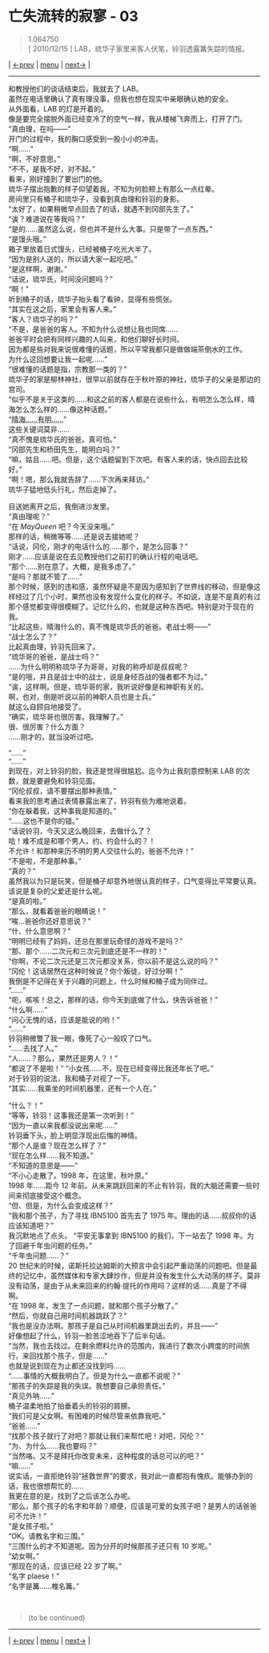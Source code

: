 # 亡失流转的寂寥 - 03
> 1.064750  
> [ 2010/12/15 ] LAB，琉华子家里来客人伏笔，铃羽透露篝失踪的情报。  

| [←prev](./0052) | [menu](../) | [next→](./0054) |

---

和教授他们的谈话结束后，我就去了 LAB。  
虽然在电话里确认了真有理没事，但我也想在现实中亲眼确认她的安全。  
从外面看，LAB 的灯是开着的。  
像是要完全摆脱外面已经变冷了的空气一样，我从楼梯飞奔而上，打开了门。  
“真由理，在吗——”  
开门的过程中，我的胸口感受到一股小小的冲击。  
“啊……”  
“啊，不好意思。”  
“不不，是我不好，对不起。”  
看来，刚好撞到了要出门的他。  
琉华子摆出抱歉的样子仰望着我，不知为何脸颊上有那么一点红晕。  
房间里只有桶子和琉华子，没看到真由理和铃羽的身影。  
“太好了，如果稍微早点回去了的话，就遇不到冈部先生了。”  
“诶？难道说在等我吗？”  
“是的……虽然这么说，但也并不是什么大事。只是带了一点东西。”  
“是馒头哦。”  
箱子里放着日式馒头，已经被桶子吃光大半了。  
“因为是别人送的，所以请大家一起吃吧。”  
“是这样啊，谢谢。”  
“话说，琉华氏，时间没问题吗？”  
“啊！”  
听到桶子的话，琉华子抬头看了看钟，显得有些慌张。  
“其实在这之后，家里会有客人来。”  
“客人？琉华子的吗？”  
“不是，是爸爸的客人。不知为什么说想让我也同席……  
 爸爸平时会把有同样兴趣的人叫来，和他们聊好长时间。  
 因为都是些对我来说很难懂的话题，所以平常我都只是做做端茶倒水的工作。  
 为什么这回想要让我一起呢……”  
“很难懂的话题是指，宗教那一类的？”  
琉华子的家是柳林神社，很早以前就存在于秋叶原的神社，琉华子的父亲是那边的宫司。  
“似乎不是关于这类的……和这之前的客人都是在说些什么，有明怎么怎么样，晴海怎么怎么样的……像这种话题。”  
“<abbr title="皆为 CM 活动举办地。自 1981 年的 C19 起，该活动的举办会场就固定在晴海；而在 1996 年 C49 之后，会场迁移到了有明。所以琉华子的爸爸是个老二次元了。顺带一提，在《S;G MDE》的琉华子线，凶真和琉华子找到了琉华子父亲年轻时写的一份卷轴，上面详细记载了如何屠龙。——摘自 B 站·Serika Onoe 的《杂谈(二)--Steins;Gate 0 里的科学 ADV 彩蛋》">晴海……有明……</abbr>”  
这些关键词莫非……  
“真不愧是琉华氏的爸爸。真可怕。”  
“冈部先生和桥田先生，能明白吗？”  
“嘛，姑且……吧。但是，这个话题留到下次吧。有客人来的话，快点回去比较好。”  
“啊！嗯，那么我就告辞了……下次再来拜访。”  
琉华子猛地低头行礼，然后走掉了。  

目送她离开之后，我倒进沙发里。  
“真由理呢？”  
“在 *MayQueen* 吧？今天没来哦。”  
那样的话，稍微等等……还是说去接她呢？  
“话说，冈伦，刚才的电话什么的……那个，是怎么回事？”  
刚才……应该是说在去见教授他们之前打的确认行程的电话吧。  
“那个……别在意了。大概，是我多虑了。”  
“是吗？那就不管了……”  
那个时候，感到的违和感，虽然怀疑是不是因为感知到了世界线的移动，但是像这样经过了几个小时，果然也没有发现什么变化的样子。不如说，连是不是真的有过那个感觉都变得很模糊了。记忆什么的，也就是这种东西吧。特别是对于现在的我。  
“比起这些，晴海什么的，真不愧是琉华氏的爸爸。老战士啊——”  
“战士怎么了？”  
比起真由理，铃羽先回来了。  
“琉华哥的爸爸，是战士吗？”  
……为什么明明称琉华子为哥哥，对我的称呼却是叔叔呢？  
“是的哦，并且是战士中的战士，说是身经百战的强者都不为过。”  
“诶，这样啊。但是，琉华哥的家，我听说好像是和神职有关的。  
 啊，也对，倒是听说以前的神职人员也是士兵。”  
就这么自顾自地接受了。  
“确实，琉华哥也很厉害。我理解了。”  
很、很厉害？什么方面？  
……刚才的，就当没听过吧。  

“……”  
“……”  
到现在，对上铃羽的脸，我还是觉得很尴尬。迄今为止我刻意控制来 LAB 的次数，就是要避免和铃羽见面。  
“冈伦叔叔，请不要摆出那种表情。”  
看来我的思考通过表情暴露出来了，铃羽有些为难地说着。  
“你在躲着我，这种事我是知道的。”  
“……这也不是你的错。”  
“话说铃羽，今天又这么晚回来，去做什么了？  
 哈！难不成是和哪个男人，约、约会什么的？！  
 不允许！和那种来历不明的男人交往什么的，爸爸不允许！”  
“不是啦，不是那种事。”  
“真的？”  
虽然我以为只是玩笑，但是桶子却意外地很认真的样子，口气变得比平常要认真。该说是复杂的父爱还是什么呢。  
“是真的啦。”  
“那么，就看着爸爸的眼睛说！”  
“唉…爸爸你还好意思说？”  
“什、什么意思啊？”  
“明明已经有了妈妈，还总在那里玩奇怪的游戏不是吗？”  
“那、那个……二次元和三次元到底还是不一样的！”  
“你啊，不论二次元还是三次元都没关系，你以前不是这么说的吗？”  
“冈伦！这话居然在这种时候说？你个叛徒，好过分啊！”  
我倒是不记得在关于兴趣的问题上，什么时候和桶子成为同伴过。  
“……”  
“呃，咳咳！总之，那样的话，你今天到底做了什么，快告诉爸爸！”  
“什么啊……”  
“问心无愧的话，应该是能说的哟！”  
“……”  
铃羽稍微瞥了我一眼，像死了心一般叹了口气。  
“……去找了人。”  
“人……？那么，果然还是男人？！”  
“都说了不是啦！”
“小女孩……不，现在已经变得比我还年长了吧。”  
对于铃羽的说法，我和桶子对视了一下。  
“其实……我乘坐的时间机器里，还有一个人在。”  

“什么？！”  
“等等，铃羽！这事我还是第一次听到！”  
“因为一直以来我都没说出来呢……”  
铃羽垂下头，脸上明显浮现出后悔的神情。  
“那个人是谁？现在怎么样了？”  
“现在怎么样……我不知道。”  
“不知道的意思是——”  
“不小心走散了。1998 年，在这里，秋叶原。”  
1998 年……距今 12 年前。从未来跳跃回来的不止有铃羽，我的大脑还需要一些时间来彻底接受这个概念。  
“但、但是，为什么会变成这样？”  
“我和那个孩子，为了寻找 IBN5100 首先去了 1975 年。理由的话……叔叔你的话应该知道吧？”  
我沉默地点了点头。
“平安无事拿到 IBN5100 的我们，下一站去了 1998 年。为了回避千年虫问题的任务。”  
“千年虫问题……？”  
20 世纪末的时候，诺斯托拉达姆斯的大预言中会引起严重动荡的问题吧。但是最终的记忆中，虽然媒体和专家大肆炒作，但是并没有发生什么大动荡的样子。莫非没有动荡，是由于从未来回来的约翰·提托的作用吗？这样的话……真是了不得啊。  
“在 1998 年，发生了一点问题，就和那个孩子分散了。”  
“然后，你就自己用时间机器跳跃了？”  
“我也是没办法啊。那孩子是自己从时间机器里跳出去的，并且——”  
好像想起了什么，铃羽一脸苦涩地吞下了后半句话。  
“当然，我也去找过。在剩余燃料允许的范围内，我进行了数次小跨度的时间旅行，来回找那个孩子，但是……”  
也就是说到现在为止都还没找到吗……  
“……事情的大概我明白了。但是为什么一直都不说呢？”  
“那孩子的失踪是我的失误。我想要自己承担责任。”  
“真见外呐……”  
桶子温柔地拍了拍垂着头的铃羽的肩膀。  
“我们可是父女啊。有困难的时候尽管来依靠我吧。”  
“爸爸……”  
“找那个孩子就行了对吧？那就让我们来帮忙吧！对吧，冈伦？”  
“为、为什么……我也要吗？”  
“当然咯。又不是拜托你改变未来，这种程度的话总可以的吧？”  
“嘛……”  
说实话，一直拒绝铃羽“拯救世界”的要求，我对此一直都抱有愧疚。能够办到的话，我也很想帮忙的……  
我更在意的是，找到了之后该怎么办呢。  
“那么，那个孩子的名字和年龄？顺便，应该是可爱的女孩子吧？是男人的话爸爸可不允许！”  
“是女孩子啦。”  
“OK。请教名字和三围。”  
“三围什么的才不知道呢。因为分开的时候那孩子还只有 10 岁呢。”  
“幼女啊。”  
“那现在的话，应该已经 22 岁了啊。”  
“名字 plaese！”  
“名字是篝……椎名篝。”  


<br/>

> (to be continued)
---

| [←prev](./0052) | [menu](../) | [next→](./0054) |

